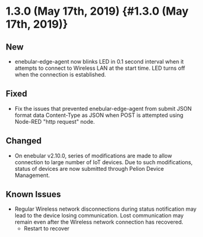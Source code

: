 # 1.3.0 (May 17th, 2019) {#1.3.0 (May 17th, 2019)} 

## New

* enebular-edge-agent now blinks LED in 0.1 second interval when it attempts to connect to Wireless LAN at the start time. LED turns off when the connection is established.

## Fixed 

* Fix the issues that prevented enebular-edge-agent from submit JSON format data Content-Type as JSON when POST is attempted using Node-RED "http request" node.

## Changed 

* On enebular v2.10.0, series of modifications are made to allow connection to large number of IoT devices. Due to such modifications, status of devices are now submitted through Pelion Device Management.

## Known Issues

* Regular Wireless network disconnections during status notification may lead to the device losing communication. Lost communication may remain even after the Wireless network connection has recovered.
    * Restart to recover